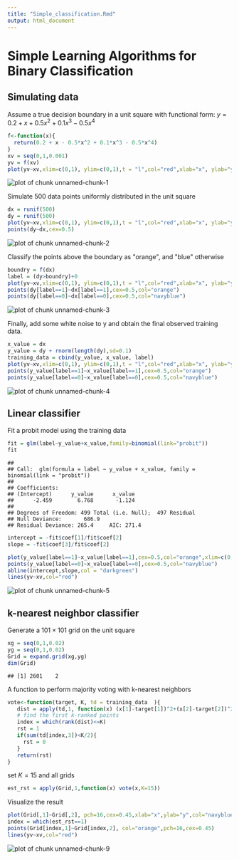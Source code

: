 ```yaml
---
title: "Simple_classification.Rmd"
output: html_document
---
```




# Simple Learning Algorithms for Binary Classification


## Simulating data

Assume a true decision boundary in a unit square with functional form: $y = 0.2 + x + 0.5 x^2 + 0.1 x^3 - 0.5 x^4$

```r
f<-function(x){
  return(0.2 + x - 0.5*x^2 + 0.1*x^3 - 0.5*x^4)
}
xv = seq(0,1,0.001)
yv = f(xv)
plot(yv~xv,xlim=c(0,1), ylim=c(0,1),t = "l",col="red",xlab="x", ylab="y")
```

![plot of chunk unnamed-chunk-1](figure/unnamed-chunk-1-1.png)

Simulate 500 data points uniformly distributed in the unit square

```r
dx = runif(500)
dy = runif(500)
plot(yv~xv,xlim=c(0,1), ylim=c(0,1),t = "l",col="red",xlab="x", ylab="y")
points(dy~dx,cex=0.5)
```

![plot of chunk unnamed-chunk-2](figure/unnamed-chunk-2-1.png)


Classify the points above the boundary as "orange", and "blue" otherwise

```r
boundry = f(dx)
label = (dy>boundry)+0
plot(yv~xv,xlim=c(0,1), ylim=c(0,1),t = "l",col="red",xlab="x", ylab="y")
points(dy[label==1]~dx[label==1],cex=0.5,col="orange")
points(dy[label==0]~dx[label==0],cex=0.5,col="navyblue")
```

![plot of chunk unnamed-chunk-3](figure/unnamed-chunk-3-1.png)

Finally, add some white noise to y and obtain the final observed training data.

```r
x_value = dx
y_value = dy + rnorm(length(dy),sd=0.1)
training_data = cbind(y_value, x_value, label)
plot(yv~xv,xlim=c(0,1), ylim=c(0,1),t = "l",col="red",xlab="x", ylab="y")
points(y_value[label==1]~x_value[label==1],cex=0.5,col="orange")
points(y_value[label==0]~x_value[label==0],cex=0.5,col="navyblue")
```

![plot of chunk unnamed-chunk-4](figure/unnamed-chunk-4-1.png)

##  Linear classifier

Fit a probit model using the training data

```r
fit = glm(label~y_value+x_value,family=binomial(link="probit"))
fit
```

```
## 
## Call:  glm(formula = label ~ y_value + x_value, family = binomial(link = "probit"))
## 
## Coefficients:
## (Intercept)      y_value      x_value  
##      -2.459        6.768       -1.124  
## 
## Degrees of Freedom: 499 Total (i.e. Null);  497 Residual
## Null Deviance:	    686.9 
## Residual Deviance: 265.4 	AIC: 271.4
```

```r
intercept = -fit$coef[1]/fit$coef[2]
slope = -fit$coef[3]/fit$coef[2]

plot(y_value[label==1]~x_value[label==1],cex=0.5,col="orange",xlim=c(0,1),ylim=c(0,1), xlab="x", ylab ="y")
points(y_value[label==0]~x_value[label==0],cex=0.5,col="navyblue")
abline(intercept,slope,col = "darkgreen")
lines(yv~xv,col="red")
```

![plot of chunk unnamed-chunk-5](figure/unnamed-chunk-5-1.png)

## k-nearest neighbor classifier

Generate a $101 \times 101$ grid on the unit square


```r
xg = seq(0,1,0.02)
yg = seq(0,1,0.02)
Grid = expand.grid(xg,yg)
dim(Grid)
```

```
## [1] 2601    2
```
A function to perform majority voting with k-nearest neighbors

```r
vote<-function(target, K, td = training_data  ){
   dist = apply(td,1, function(x) (x[1]-target[1])^2+(x[2]-target[2])^2)
   # find the first k-ranked points
   index = which(rank(dist)<=K)
   rst = 1
   if(sum(td[index,3])<K/2){
     rst = 0
   }
   return(rst)
}
```

set $K = 15$ and all grids


```r
est_rst = apply(Grid,1,function(x) vote(x,K=15))
```

Visualize the result


```r
plot(Grid[,1]~Grid[,2], pch=16,cex=0.45,xlab="x",ylab="y",col="navyblue")
index = which(est_rst==1)
points(Grid[index,1]~Grid[index,2], col="orange",pch=16,cex=0.45)
lines(yv~xv,col="red")
```

![plot of chunk unnamed-chunk-9](figure/unnamed-chunk-9-1.png)

